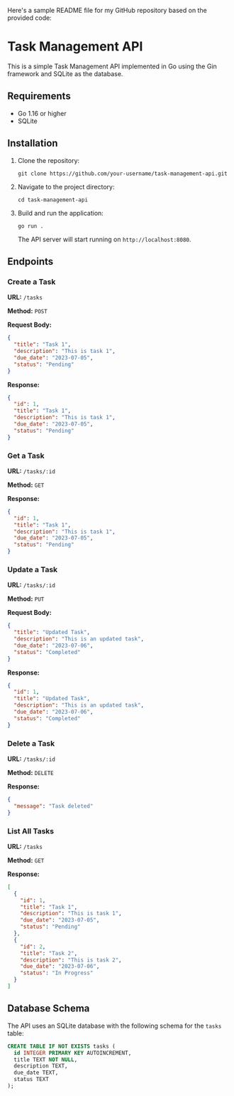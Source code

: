 Here's a sample README file for my GitHub repository based on the provided code:

# Task Management API

This is a simple Task Management API implemented in Go using the Gin framework and SQLite as the database.

## Requirements

- Go 1.16 or higher
- SQLite

## Installation

1. Clone the repository:

   ```shell
   git clone https://github.com/your-username/task-management-api.git
   ```

2. Navigate to the project directory:

   ```shell
   cd task-management-api
   ```

3. Build and run the application:

   ```shell
   go run .
   ```

   The API server will start running on `http://localhost:8080`.

## Endpoints

### Create a Task

**URL:** `/tasks`

**Method:** `POST`

**Request Body:**

```json
{
  "title": "Task 1",
  "description": "This is task 1",
  "due_date": "2023-07-05",
  "status": "Pending"
}
```

**Response:**

```json
{
  "id": 1,
  "title": "Task 1",
  "description": "This is task 1",
  "due_date": "2023-07-05",
  "status": "Pending"
}
```

### Get a Task

**URL:** `/tasks/:id`

**Method:** `GET`

**Response:**

```json
{
  "id": 1,
  "title": "Task 1",
  "description": "This is task 1",
  "due_date": "2023-07-05",
  "status": "Pending"
}
```

### Update a Task

**URL:** `/tasks/:id`

**Method:** `PUT`

**Request Body:**

```json
{
  "title": "Updated Task",
  "description": "This is an updated task",
  "due_date": "2023-07-06",
  "status": "Completed"
}
```

**Response:**

```json
{
  "id": 1,
  "title": "Updated Task",
  "description": "This is an updated task",
  "due_date": "2023-07-06",
  "status": "Completed"
}
```

### Delete a Task

**URL:** `/tasks/:id`

**Method:** `DELETE`

**Response:**

```json
{
  "message": "Task deleted"
}
```

### List All Tasks

**URL:** `/tasks`

**Method:** `GET`

**Response:**

```json
[
  {
    "id": 1,
    "title": "Task 1",
    "description": "This is task 1",
    "due_date": "2023-07-05",
    "status": "Pending"
  },
  {
    "id": 2,
    "title": "Task 2",
    "description": "This is task 2",
    "due_date": "2023-07-06",
    "status": "In Progress"
  }
]
```

## Database Schema

The API uses an SQLite database with the following schema for the `tasks` table:

```sql
CREATE TABLE IF NOT EXISTS tasks (
  id INTEGER PRIMARY KEY AUTOINCREMENT,
  title TEXT NOT NULL,
  description TEXT,
  due_date TEXT,
  status TEXT
);
```
